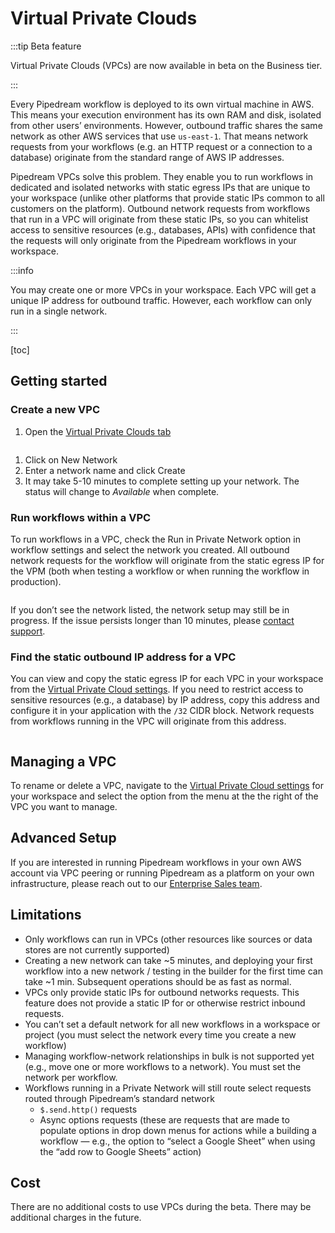 # Virtual Private Clouds

:::tip Beta feature

Virtual Private Clouds (VPCs) are now available in beta on the Business tier.

:::

Every Pipedream workflow is deployed to its own virtual machine in AWS. This means your execution environment has its own RAM and disk, isolated from other users’ environments. However, outbound traffic shares the same network as other AWS services that use `us-east-1`. That means network requests from your workflows (e.g. an HTTP request or a connection to a database) originate from the standard range of AWS IP addresses.

Pipedream VPCs solve this problem. They enable you to run workflows in dedicated and isolated networks with static egress IPs that are unique to your workspace (unlike other platforms that provide static IPs common to all customers on the platform). Outbound network requests from workflows that run in a VPC will originate from these static IPs, so you can whitelist access to sensitive resources (e.g., databases, APIs) with confidence that the requests will only originate from the Pipedream workflows in your workspace.

:::info

You may create one or more VPCs in your workspace. Each VPC will get a unique IP address for outbound traffic. However, each workflow can only run in a single network.

:::

[toc]

## Getting started

### Create a new VPC

1. Open the [Virtual Private Clouds tab](https://pipedream.com/settings/networks)

![]()

1. Click on New Network
1. Enter a network name and click Create
1. It may take 5-10 minutes to complete setting up your network. The status will change to *Available* when complete.

### Run workflows within a VPC

To run workflows in a VPC, check the Run in Private Network option in workflow settings and select the network you created. All outbound network requests for the workflow will originate from the static egress IP for the VPM (both when testing a workflow or when running the workflow in production).

![]()

If you don’t see the network listed, the network setup may still be in progress. If the issue persists longer than 10 minutes, please [contact support](https://pipedream.com/support).

### Find the static outbound IP address for a VPC

You can view and copy the static egress IP for each VPC in your workspace from the [Virtual Private Cloud settings](https://pipedream.com/settings/networks). If you need to restrict access to sensitive resources (e.g., a database) by IP address, copy this address and configure it in your application with the `/32` CIDR block. Network requests from workflows running in the VPC will originate from this address.

![]()

## Managing a VPC

To rename or delete a VPC, navigate to the [Virtual Private Cloud settings](https://pipedream.com/settings/networks) for your workspace and select the option from the menu at the the right of the VPC you want to manage.

## Advanced Setup

If you are interested in running Pipedream workflows in your own AWS account via VPC peering or running Pipedream as a platform on your own infrastructure, please reach out to our [Enterprise Sales team](mailto:sales@pipedream.com).

## Limitations

- Only workflows can run in VPCs (other resources like sources or data stores are not currently supported)
- Creating a new network can take ~5 minutes, and deploying your first workflow into a new network / testing in the builder for the first time can take ~1 min. Subsequent operations should be as fast as normal.
- VPCs only provide static IPs for outbound networks requests. This feature does not provide a static IP for or otherwise restrict inbound requests.
- You can’t set a default network for all new workflows in a workspace or project (you must select the network every time you create a new workflow)
- Managing workflow-network relationships in bulk is not supported yet (e.g., move one or more workflows to a network). You must set the network per workflow.
- Workflows running in a Private Network will still route select requests routed through Pipedream’s standard network
    - `$.send.http()` requests
    - Async options requests (these are requests that are made to populate options in drop down menus for actions while a building a workflow — e.g., the option to “select a Google Sheet” when using the “add row to Google Sheets” action)

## Cost

There are no additional costs to use VPCs during the beta. There may be additional charges in the future.
